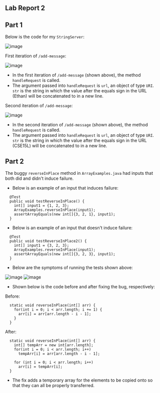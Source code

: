 **Lab Report 2**
-

**Part 1**
-

Below is the code for my `StringServer`:

![image](https://user-images.githubusercontent.com/122562296/215363739-993e6d2a-2b3e-4aef-a5a7-61336adc0a97.png)

First iteration of `/add-message`:

![image](https://user-images.githubusercontent.com/122562296/215364827-fc7270fb-099d-4403-abd0-571e1153b0ea.png)

* In the first iteration of `/add-message` (shown above), the method `handleRequest` is called.
* The argument passed into `handleRequest` is `url`, an object of type `URI`. `str` is the string in which the value after the equals sign in the URL (Ethan) will be concatenated to in a new line.

Second iteration of `/add-message`:

![image](https://user-images.githubusercontent.com/122562296/215364860-5a4375f6-9400-468c-9a9a-33b45f7f781e.png)

* In the second iteration of `/add-message` (shown above), the method `handleRequest` is called.
* The argument passed into `handleRequest` is `url`, an object of type `URI`. `str` is the string in which the value after the equals sign in the URL (CSE15L) will be concatenated to in a new line.

**Part 2**
-

The buggy `reverseInPlace` method in `ArrayExamples.java` had inputs that both did and didn't induce failure.

* Below is an example of an input that induces failure:
```
  @Test
  public void testReverseInPlace() {
    int[] input1 = {1, 2, 3};
    ArrayExamples.reverseInPlace(input1);
    assertArrayEquals(new int[]{3, 2, 1}, input1);
  }
```

* Below is an example of an input that doesn't induce failure:
```
  @Test
  public void testReverseInPlace2() {
    int[] input1 = {3, 2, 3};
    ArrayExamples.reverseInPlace(input1);
    assertArrayEquals(new int[]{3, 2, 3}, input1);
  }
```

* Below are the symptoms of running the tests shown above:

![image](https://user-images.githubusercontent.com/122562296/215377731-ea4bfc24-9899-4702-90d9-06f8ce014e46.png)
![image](https://user-images.githubusercontent.com/122562296/215377849-a8c1d2f4-d4ec-4b57-91b0-35b8413abd5d.png)

* Shown below is the code before and after fixing the bug, respectively:

Before:
```
  static void reverseInPlace(int[] arr) {
    for(int i = 0; i < arr.length; i += 1) {
      arr[i] = arr[arr.length - i - 1];
    }
  }
```
After:
```
  static void reverseInPlace(int[] arr) {
    int[] tempArr = new int[arr.length];
    for(int i = 0; i < arr.length; i++)
      tempArr[i] = arr[arr.length - i - 1];

    for (int i = 0; i < arr.length; i++)
      arr[i] = tempArr[i];
  }
```

* The fix adds a temporary array for the elements to be copied onto so that they can all be properly transferred.
